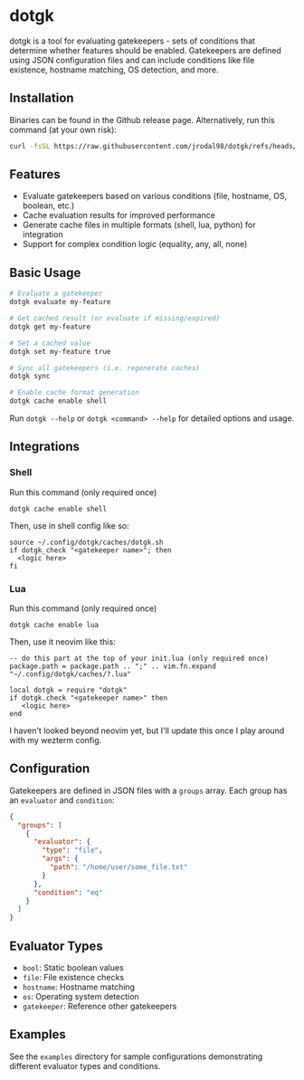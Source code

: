 # dotgk

dotgk is a tool for evaluating gatekeepers - sets of conditions that determine
whether features should be enabled. Gatekeepers are defined using JSON
configuration files and can include conditions like file existence, hostname
matching, OS detection, and more.

## Installation

Binaries can be found in the Github release page. Alternatively, run this
command (at your own risk):

```sh
curl -fsSL https://raw.githubusercontent.com/jrodal98/dotgk/refs/heads/master/install.sh | sh
```

## Features

- Evaluate gatekeepers based on various conditions (file, hostname, OS, boolean,
  etc.)
- Cache evaluation results for improved performance
- Generate cache files in multiple formats (shell, lua, python) for integration
- Support for complex condition logic (equality, any, all, none)

## Basic Usage

```sh
# Evaluate a gatekeeper
dotgk evaluate my-feature

# Get cached result (or evaluate if missing/expired)
dotgk get my-feature

# Set a cached value
dotgk set my-feature true

# Sync all gatekeepers (i.e. regenerate caches)
dotgk sync

# Enable cache format generation
dotgk cache enable shell
```

Run `dotgk --help` or `dotgk <command> --help` for detailed options and usage.

## Integrations

### Shell

Run this command (only required once)
```
dotgk cache enable shell
```

Then, use in shell config like so:

```
source ~/.config/dotgk/caches/dotgk.sh
if dotgk_check "<gatekeeper name>"; then
  <logic here>
fi
```

### Lua

Run this command (only required once)
```
dotgk cache enable lua
```

Then, use it neovim like this:

```
-- do this part at the top of your init.lua (only required once)
package.path = package.path .. ";" .. vim.fn.expand "~/.config/dotgk/caches/?.lua"

local dotgk = require "dotgk"
if dotgk.check "<gatekeeper name>" then
   <logic here>
end
```

I haven't looked beyond neovim yet, but I'll update this once I play around with my wezterm config.


## Configuration

Gatekeepers are defined in JSON files with a `groups` array. Each group has an
`evaluator` and `condition`:

```json
{
  "groups": [
    {
      "evaluator": {
        "type": "file",
        "args": {
          "path": "/home/user/some_file.txt"
        }
      },
      "condition": "eq"
    }
  ]
}
```

## Evaluator Types

- `bool`: Static boolean values
- `file`: File existence checks
- `hostname`: Hostname matching
- `os`: Operating system detection
- `gatekeeper`: Reference other gatekeepers

## Examples

See the `examples` directory for sample configurations demonstrating different
evaluator types and conditions.
